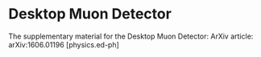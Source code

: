 # Desktop Muon Detector
The supplementary material for the Desktop Muon Detector:
ArXiv article: arXiv:1606.01196 [physics.ed-ph]
